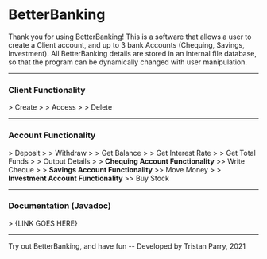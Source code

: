 # BetterBanking

Thank you for using BetterBanking! This is a software that allows a user to create a Client account, and up to 3 bank Accounts (Chequing, Savings, Investment).
All BetterBanking details are stored in an internal file database, so that the program can be dynamically changed with user manipulation.

-------------------------------------------------------------------------------------------------------------------------------------------------------------------------

<h3>Client Functionality</h3>
> Create
> 
> Access
> 
> Delete

-------------------------------------------------------------------------------------------------------------------------------------------------------------------------

<h3>Account Functionality</h3>
> Deposit
> 
> Withdraw
> 
> Get Balance
> 
> Get Interest Rate
> 
> Get Total Funds
> 
> Output Details
> 
> <b>Chequing Account Functionality</b>
>> Write Cheque
>
> <b>Savings Account Functionality</b>
>> Move Money
>
> <b>Investment Account Functionality</b>
>> Buy Stock

-------------------------------------------------------------------------------------------------------------------------------------------------------------------------

<h3>Documentation (Javadoc)</h3>
> {LINK GOES HERE}

-------------------------------------------------------------------------------------------------------------------------------------------------------------------------

Try out BetterBanking, and have fun -- Developed by Tristan Parry, 2021
